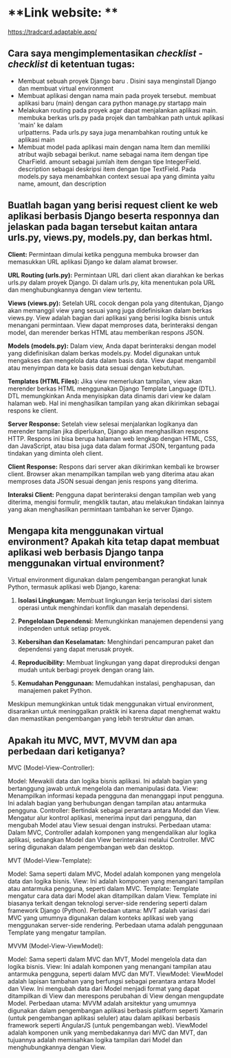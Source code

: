 # **Link website: **
https://tradcard.adaptable.app/

## Cara saya mengimplementasikan _checklist - checklist_ di ketentuan tugas: 
 - Membuat sebuah proyek Django baru .
   Disini saya menginstall Django dan membuat virtual environment
 - Membuat aplikasi dengan nama main pada proyek tersebut.
   membuat aplikasi baru (main) dengan cara python manage.py startapp main
 - Melakukan routing pada proyek agar dapat menjalankan aplikasi main.
   membuka berkas urls.py pada projek dan tambahkan path untuk aplikasi 'main' ke dalam   
   urlpatterns. Pada urls.py saya juga menambahkan routing untuk ke aplikasi main
- Membuat model pada aplikasi main dengan nama Item dan memiliki atribut wajib sebagai berikut.
  name sebagai nama item dengan tipe CharField.
  amount sebagai jumlah item dengan tipe IntegerField.
  description sebagai deskripsi item dengan tipe TextField.
Pada models.py saya menambahkan context sesuai apa yang diminta yaitu name, amount, dan description

## Buatlah bagan yang berisi request client ke web aplikasi berbasis Django beserta responnya dan jelaskan pada bagan tersebut kaitan antara urls.py, views.py, models.py, dan berkas html.
**Client:**
Permintaan dimulai ketika pengguna membuka browser dan memasukkan URL aplikasi Django ke dalam alamat browser.

**URL Routing (urls.py):**
Permintaan URL dari client akan diarahkan ke berkas urls.py dalam proyek Django.
Di dalam urls.py, kita menentukan pola URL dan menghubungkannya dengan view tertentu.

**Views (views.py):**
Setelah URL cocok dengan pola yang ditentukan, Django akan memanggil view yang sesuai yang juga didefinisikan dalam berkas views.py.
View adalah bagian dari aplikasi yang berisi logika bisnis untuk menangani permintaan.
View dapat memproses data, berinteraksi dengan model, dan merender berkas HTML atau memberikan respons JSON.

**Models (models.py):**
Dalam view, Anda dapat berinteraksi dengan model yang didefinisikan dalam berkas models.py.
Model digunakan untuk mengakses dan mengelola data dalam basis data.
View dapat mengambil atau menyimpan data ke basis data sesuai dengan kebutuhan.

**Templates (HTML Files):**
Jika view memerlukan tampilan, view akan merender berkas HTML menggunakan Django Template Language (DTL).
DTL memungkinkan Anda menyisipkan data dinamis dari view ke dalam halaman web.
Hal ini menghasilkan tampilan yang akan dikirimkan sebagai respons ke client.

**Server Response:**
Setelah view selesai menjalankan logikanya dan merender tampilan jika diperlukan, Django akan menghasilkan respons HTTP.
Respons ini bisa berupa halaman web lengkap dengan HTML, CSS, dan JavaScript, atau bisa juga data dalam format JSON, tergantung pada tindakan yang diminta oleh client.

**Client Response:**
Respons dari server akan dikirimkan kembali ke browser client.
Browser akan menampilkan tampilan web yang diterima atau akan memproses data JSON sesuai dengan jenis respons yang diterima.

**Interaksi Client:**
Pengguna dapat berinteraksi dengan tampilan web yang diterima, mengisi formulir, mengklik tautan, atau melakukan tindakan lainnya yang akan menghasilkan permintaan tambahan ke server Django.

## Mengapa kita menggunakan virtual environment? Apakah kita tetap dapat membuat aplikasi web berbasis Django tanpa menggunakan virtual environment?
Virtual environment digunakan dalam pengembangan perangkat lunak Python, termasuk aplikasi web Django, karena:

1. **Isolasi Lingkungan:** Membuat lingkungan kerja terisolasi dari sistem operasi untuk menghindari konflik dan masalah dependensi.

2. **Pengelolaan Dependensi:** Memungkinkan manajemen dependensi yang independen untuk setiap proyek.

3. **Kebersihan dan Keselamatan:** Menghindari pencampuran paket dan dependensi yang dapat merusak proyek.

4. **Reproducibility:** Membuat lingkungan yang dapat direproduksi dengan mudah untuk berbagi proyek dengan orang lain.

5. **Kemudahan Penggunaan:** Memudahkan instalasi, penghapusan, dan manajemen paket Python.

Meskipun memungkinkan untuk tidak menggunakan virtual environment, disarankan untuk meninggalkan praktik ini karena dapat menghemat waktu dan memastikan pengembangan yang lebih terstruktur dan aman.
## Apakah itu MVC, MVT, MVVM dan apa perbedaan dari ketiganya?
MVC (Model-View-Controller):

Model: Mewakili data dan logika bisnis aplikasi. Ini adalah bagian yang bertanggung jawab untuk mengelola dan memanipulasi data.
View: Menampilkan informasi kepada pengguna dan menanggapi input pengguna. Ini adalah bagian yang berhubungan dengan tampilan atau antarmuka pengguna.
Controller: Bertindak sebagai perantara antara Model dan View. Mengatur alur kontrol aplikasi, menerima input dari pengguna, dan mengubah Model atau View sesuai dengan instruksi.
Perbedaan utama: Dalam MVC, Controller adalah komponen yang mengendalikan alur logika aplikasi, sedangkan Model dan View berinteraksi melalui Controller. MVC sering digunakan dalam pengembangan web dan desktop.

MVT (Model-View-Template):

Model: Sama seperti dalam MVC, Model adalah komponen yang mengelola data dan logika bisnis.
View: Ini adalah komponen yang menangani tampilan atau antarmuka pengguna, seperti dalam MVC.
Template: Template mengatur cara data dari Model akan ditampilkan dalam View. Template ini biasanya terkait dengan teknologi server-side rendering seperti dalam framework Django (Python).
Perbedaan utama: MVT adalah variasi dari MVC yang umumnya digunakan dalam konteks aplikasi web yang menggunakan server-side rendering. Perbedaan utama adalah penggunaan Template yang mengatur tampilan.

MVVM (Model-View-ViewModel):

Model: Sama seperti dalam MVC dan MVT, Model mengelola data dan logika bisnis.
View: Ini adalah komponen yang menangani tampilan atau antarmuka pengguna, seperti dalam MVC dan MVT.
ViewModel: ViewModel adalah lapisan tambahan yang berfungsi sebagai perantara antara Model dan View. Ini mengubah data dari Model menjadi format yang dapat ditampilkan di View dan merespons perubahan di View dengan mengupdate Model.
Perbedaan utama: MVVM adalah arsitektur yang umumnya digunakan dalam pengembangan aplikasi berbasis platform seperti Xamarin (untuk pengembangan aplikasi seluler) atau dalam aplikasi berbasis framework seperti AngularJS (untuk pengembangan web). ViewModel adalah komponen unik yang membedakannya dari MVC dan MVT, dan tujuannya adalah memisahkan logika tampilan dari Model dan menghubungkannya dengan View.
